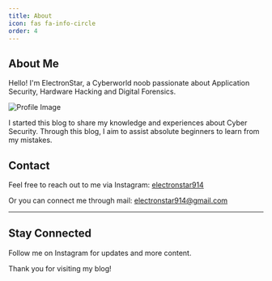 ```yaml
---
title: About
icon: fas fa-info-circle
order: 4
---
```


## About Me

Hello! I'm ElectronStar, a Cyberworld noob passionate about Application Security, Hardware Hacking and Digital Forensics.

![Profile Image](https://userpic.codeforces.org/3374331/title/a3660c9dae5bf688.jpg)

I started this blog to share my knowledge and experiences about Cyber Security. Through this blog, I aim to assist absolute beginners to learn from my mistakes.

## Contact

Feel free to reach out to me via Instagram:
[electronstar914](https://www.instagram.com/electronstar914/)

Or you can connect me through mail:
electronstar914@gmail.com

---

## Stay Connected

Follow me on Instagram for updates and more content.

Thank you for visiting my blog!

